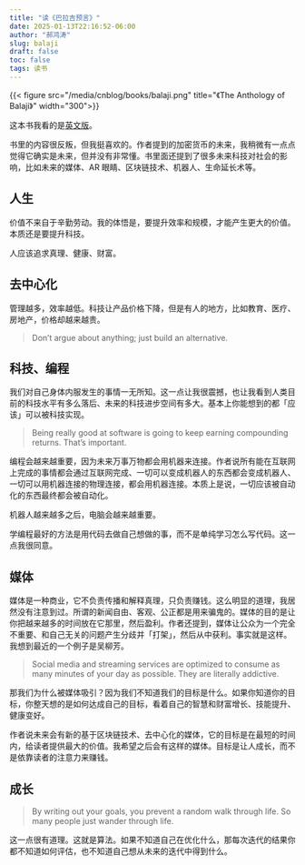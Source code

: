 ```yaml
---
title: "读《巴拉吉预言》"
date: 2025-01-13T22:16:52-06:00
author: "郝鸿涛"
slug: balaji
draft: false
toc: false
tags: 读书
---
```

{{< figure src="/media/cnblog/books/balaji.png" title="《The Anthology of Balaji》" width="300">}}

这本书我看的是[英文版](https://balajianthology.s3.us-east-2.amazonaws.com/The+Anthology+of+Balaji.pdf)。

书里的内容很反叛，但我挺喜欢的。作者提到的加密货币的未来，我稍微有一点点觉得它确实是未来，但并没有非常懂。书里面还提到了很多未来科技对社会的影响，比如未来的媒体、AR 眼睛、区块链技术、机器人、生命延长术等。

## 人生

价值不来自于辛勤劳动。我的体悟是，要提升效率和规模，才能产生更大的价值。本质还是要提升科技。

人应该追求真理、健康、财富。

## 去中心化

管理越多，效率越低。科技让产品价格下降，但是有人的地方，比如教育、医疗、房地产，价格却越来越贵。

>Don’t argue about anything; just build an alternative.

## 科技、编程

我们对自己身体内服发生的事情一无所知。这一点让我很震撼，也让我看到人类目前的科技水平有多么落后、未来的科技进步空间有多大。基本上你能想到的都「应该」可以被科技实现。

>Being really good at software is going to keep earning compounding returns. That’s important.

编程会越来越重要，因为未来万事万物都会用机器来连接。作者说所有能在互联网上完成的事情都会通过互联网完成、一切可以变成机器人的东西都会变成机器人、一切可以用机器连接的物理连接，都会用机器连接。本质上是说，一切应该被自动化的东西最终都会被自动化。

机器人越来越多之后，电脑会越来越重要。

学编程最好的方法是用代码去做自己想做的事，而不是单纯学习怎么写代码。这一点我很同意。

## 媒体

媒体是一种商业，它不负责传播和解释真理，只负责赚钱。这么明显的道理，我居然没有注意到过。所谓的新闻自由、客观、公正都是用来骗鬼的。媒体的目的是让你把越来越多的时间放在它那里，然后盈利。作者还提到，媒体让公众为一个完全不重要、和自己无关的问题产生分歧并「打架」，然后从中获利。事实就是这样。我想到最近的一个例子是吴柳芳。

>Social media and streaming services are optimized to consume as many minutes of your day as possible. They are literally addictive.

那我们为什么被媒体吸引？因为我们不知道我们的目标是什么。如果你知道你的目标，你整天想的是如何达成自己的目标，看着自己的智慧和财富增长、技能提升、健康变好。

作者说未来会有新的基于区块链技术、去中心化的媒体，它的目标是在最短的时间内，给读者提供最大的价值。我希望之后会有这样的媒体。目标是让人成长，而不是依靠读者的注意力来赚钱。

## 成长

>By writing out your goals, you prevent a random walk through life. So many people just wander through life.

这一点很有道理。这就是算法。如果不知道自己在优化什么，那每次迭代的结果你都不知道如何评估，也不知道自己想从未来的迭代中得到什么。